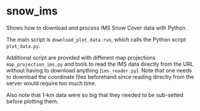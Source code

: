 # snow_ims
Shows how to download and process IMS Snow Cover data with Python. 

The main script is `download_plot_data.run`, which calls the Python script `plot_data.py`. 

Additional script are provided with different map projections `map_projection_ims.py` and tools to read the IMS data directly from the URL without having to download anything (`ims_reader.py`). Note that one needs to download the coordinate files beforehand since reading directly from the server would require too much time. 

Also note that 1-km data were so big that they needed to be sub-setted before plotting them. 
